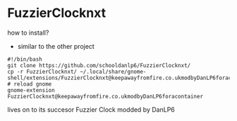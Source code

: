 # FuzzierClocknxt
how to install?
- similar to the other project
```
#!/bin/bash
git clone https://github.com/schooldanlp6/FuzzierClocknxt/
cp -r FuzzierClocknxt/ ~/.local/share/gnome-shell/extensions/FuzzierClocknxt@keepawayfromfire.co.ukmodbyDanLP6foracontainer/
# reload gnome
gnome-extension FuzzierClocknxt@keepawayfromfire.co.ukmodbyDanLP6foracontainer
```

lives on to its succesor Fuzzier Clock modded by DanLP6

